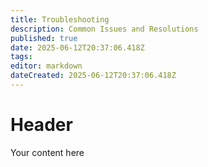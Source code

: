 ```yaml
---
title: Troubleshooting
description: Common Issues and Resolutions
published: true
date: 2025-06-12T20:37:06.418Z
tags: 
editor: markdown
dateCreated: 2025-06-12T20:37:06.418Z
---
```


# Header
Your content here